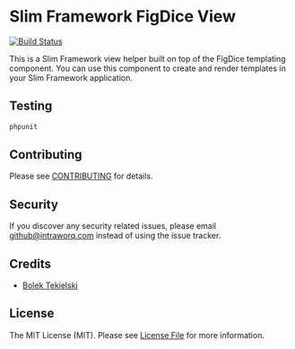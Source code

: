 # Slim Framework FigDice View

[![Build Status](https://travis-ci.org/slimphp/Twig-View.svg?branch=master)](https://travis-ci.org/slimphp/Twig-View)

This is a Slim Framework view helper built on top of the FigDice templating component. You can use this component to create and render templates in your Slim Framework application.


## Testing

```bash
phpunit
```

## Contributing

Please see [CONTRIBUTING](CONTRIBUTING.md) for details.

## Security

If you discover any security related issues, please email github@intraworq.com instead of using the issue tracker.

## Credits

- [Bolek Tekielski](https://github.com/tboloo)

## License

The MIT License (MIT). Please see [License File](LICENSE.md) for more information.
